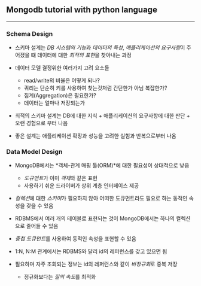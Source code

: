 ## Mongodb tutorial with python language
---
### Schema Design
- 스키마 설계는 *DB 시스템의 기능*과 *데이터의 특성*, *애플리케이션의 요구사항*이 주어졌을 떄 데이터에 대한 *최적의 표현*을 찾아내는 과정

- 데이터 모델 결정위한 여러가지 고려 요소들
    - read/write의 비율은 어떻게 되나?
    - 쿼리는 단순히 키를 사용하여 찾는것처럼 간단한가 아님 복잡한가?
    - 집계(Aggregation)은 필요한가?
    - 데이터는 얼마나 저장되는가
    
- 최적의 스키마 설계는 DB에 대한 지식 + 애플리케이션의 요구사항에 대한 판단 + 오랜 경험으로 부터 나옴

- 좋은 설계는 애플리케이션 확장과 성능을 고려한 실험과 반복으로부터 나옴    

### Data Model Design
- MongoDB에서는 *객체-관계 매핑 툴(ORM)*에 대한 필요성이 상대적으로 낮음
    - *도규먼트*가 이미 *객체*와 같은 표현
    - 사용하기 쉬운 드라이버가 상위 계층 인터페이스 제공
    
- *컬렉션*에 대한 *스키마*가 필요하지 않아 어떠한 도큐먼트라도 필요로 하는 동적인 속성을 갖을 수 있음

- RDBMS에서 여러 개의 테이블로 표현되는 것이 MongoDB에서는 하나의 컬렉션으로 줄어들 수 있음

- *중첩 도큐먼트*를 사용하여 동적인 속성을 표현할 수 있음

- 1:N, N:M 관계에서는 RDBMS와 달리 id의 레퍼런스를 갖고 있으면 됨

- 필요하며 자주 조회되는 정보는 id의 레퍼런스와 같이 *비정규화*로 중복 저장
    - 정규화보다는 *질의 속도*를 최적화
